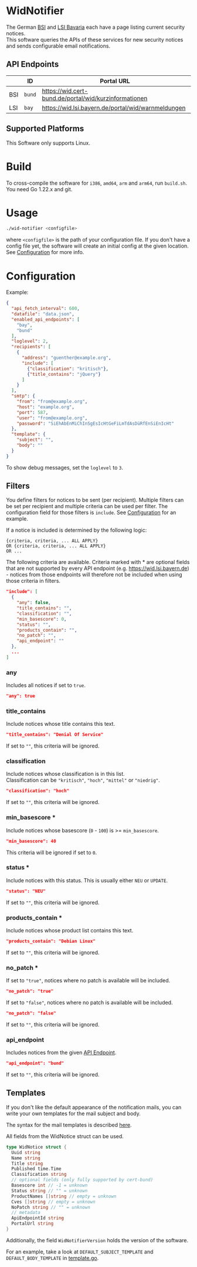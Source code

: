 # WidNotifier

The German [BSI](https://www.bsi.bund.de/) and [LSI Bavaria](https://lsi.bayern.de/) each have a page listing current security notices.  
This software queries the APIs of these services for new security notices and sends configurable email notifications.

## API Endpoints

|     | ID     | Portal URL                                            |
|-----|--------|-------------------------------------------------------|
| BSI | `bund` | https://wid.cert-bund.de/portal/wid/kurzinformationen |
| LSI | `bay`  | https://wid.lsi.bayern.de/portal/wid/warnmeldungen    |

## Supported Platforms

This Software only supports Linux.

# Build

To cross-compile the software for `i386`, `amd64`, `arm` and `arm64`, run `build.sh`.  
You need Go 1.22.x and git.

# Usage

```bash
./wid-notifier <configfile>
```

where `<configfile>` is the path of your configuration file. If you don't have a config file yet, the software will create an initial config at the given location. See [Configuration](#configuration) for more info.

# Configuration

Example:

```json
{
  "api_fetch_interval": 600,
  "datafile": "data.json",
  "enabled_api_endpoints": [
    "bay",
    "bund"
  ],
  "loglevel": 2,
  "recipients": [
    {
      "address": "guenther@example.org",
      "include": [
        {"classification": "kritisch"},
        {"title_contains": "jQuery"}
      ]
    }
  ],
  "smtp": {
    "from": "from@example.org",
    "host": "example.org",
    "port": 587,
    "user": "from@example.org",
    "password": "SiEhAbEnMiChInSgEsIcHtGeFiLmTdAsDüRfEnSiEnIcHt"
  },
  "template": {
    "subject": "",
    "body": ""
  }
}
```

To show debug messages, set the `loglevel` to `3`.

## Filters

You define filters for notices to be sent (per recipient). Multiple filters can be set per recipient and multiple criteria can be used per filter. The configuration field for those filters is `include`. See [Configuration](#configuration) for an example.

If a notice is included is determined by the following logic:

```
{criteria, criteria, ... ALL APPLY}
OR {criteria, criteria, ... ALL APPLY}
OR ...
```

The following criteria are available. Criteria marked with * are optional fields that are not supported by every API endpoint (e.g. https://wid.lsi.bayern.de) - notices from those endpoints will therefore not be included when using those criteria in filters.

```json
"include": [
  {
    "any": false,
    "title_contains": "",
    "classification": "",
    "min_basescore": 0,
    "status": "",
    "products_contain": "",
    "no_patch": "",
    "api_endpoint": ""
  },
  ...
]
```

### any

Includes all notices if set to `true`.

```json
"any": true
```

### title_contains

Include notices whose title contains this text.

```json
"title_contains": "Denial Of Service"
```
If set to `""`, this criteria will be ignored.

### classification

Include notices whose classification is in this list.  
Classification can be `"kritisch"`, `"hoch"`, `"mittel"` or `"niedrig"`.

```json
"classification": "hoch"
```
If set to `""`, this criteria will be ignored.

### min_basescore *

Include notices whose basescore (`0` - `100`) is >= `min_basescore`.

```json
"min_basescore": 40
```
This criteria will be ignored if set to `0`.

### status *

Include notices with this status. This is usually either `NEU` or `UPDATE`.

```json
"status": "NEU"
```
If set to `""`, this criteria will be ignored.

### products_contain *

Include notices whose product list contains this text.

```json
"products_contain": "Debian Linux"
```
If set to `""`, this criteria will be ignored.

### no_patch *

If set to `"true"`, notices where no patch is available will be included.

```json
"no_patch": "true"
```

If set to `"false"`, notices where no patch is available will be included.

```json
"no_patch": "false"
```

If set to `""`, this criteria will be ignored.

### api_endpoint

Includes notices from the given [API Endpoint](#api-endpoints).

```json
"api_endpoint": "bund"
```

If set to `""`, this criteria will be ignored.

## Templates

If you don't like the default appearance of the notification mails, you can write your own templates for the mail subject and body.

The syntax for the mail templates is described [here](https://pkg.go.dev/text/template).

All fields from the WidNotice struct can be used.

```go
type WidNotice struct {
  Uuid string
  Name string
  Title string
  Published time.Time
  Classification string
  // optional fields (only fully supported by cert-bund)
  Basescore int // -1 = unknown
  Status string // "" = unknown
  ProductNames []string // empty = unknown
  Cves []string // empty = unknown
  NoPatch string // "" = unknown
  // metadata
  ApiEndpointId string
  PortalUrl string
}
```

Additionally, the field `WidNotifierVersion` holds the version of the software.

For an example, take a look at `DEFAULT_SUBJECT_TEMPLATE` and `DEFAULT_BODY_TEMPLATE` in [template.go](./template.go).
